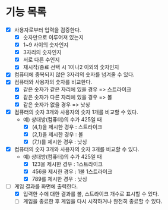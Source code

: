 # 기능 목록

-[X] 사용자로부터 입력을 검증한다.
	-[X] 숫자만으로 이루어져 있는지
    -[X] 1~9 사이의 숫자인지 
	-[X] 3자리의 숫자인지
	-[X] 서로 다른 수인지
	-[X] 재시작/종료 선택 시 1이나2 이외의 숫자인지
-[X] 컴퓨터에 중복되지 않은 3자리의 숫자를 넘겨줄 수 있다.
-[X] 컴퓨터와 사용자의 숫자를 비교한다.
	-[X] 같은 숫자가 같은 자리에 있을 경우 => 스트라이크
	-[X] 같은 숫자가 다른 자리에 있을 경우 => 볼
	-[X] 같은 숫자가 없을 경우 => 낫싱
-[X] 컴퓨터의 숫자 3개와 사용자의 숫자 1개를 비교할 수 있다.
	- 예) 상대방(컴퓨터)의 수가 425일 때
		-[X] (4,1)을 제시한 경우 : 스트라이크
		-[X] (2,1)을 제시한 경우 : 볼
		-[X] (7,1)를 제시한 경우 : 낫싱
-[X] 컴퓨터의 숫자 3개와 사용자의 숫자 3개를 비교할 수 있다.
	- 예) 상대방(컴퓨터)의 수가 425일 때
		-[X] 123을 제시한 경우 : 1스트라이크
		-[X] 456을 제시한 경우 : 1볼 1스트라이크
		-[X] 789를 제시한 경우 : 낫싱
-[ ] 게임 결과를 화면에 출력한다.
	-[X] 입력한 수에 대한 결과를 볼, 스트라이크 개수로 표시할 수 있다.
	-[ ] 게임을 종료한 후 게임을 다시 시작하거나 완전히 종료할 수 있다.